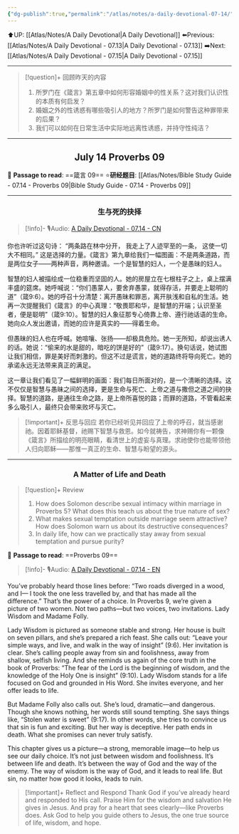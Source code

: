 ```yaml
---
{"dg-publish":true,"permalink":"/atlas/notes/a-daily-devotional-07-14/"}
---
```


 ⬆️UP: [[Atlas/Notes/A Daily Devotional\|A Daily Devotional]]
⬅️Previous: [[Atlas/Notes/A Daily Devotional - 07.13\|A Daily Devotional - 07.13]]
➡️Next: [[Atlas/Notes/A Daily Devotional - 07.15\|A Daily Devotional - 07.15]]

---

> [!question]+ 回顾昨天的内容
> 1. 所罗门在《箴言》第五章中如何形容婚姻中的性关系？这对我们认识性的本质有何启发？
> 2. 婚姻之外的性诱惑有哪些吸引人的地方？所罗门是如何警告这种罪带来的后果？
> 3. 我们可以如何在日常生活中实际地远离性诱惑，并持守性纯洁？



---
## <center>July 14 Proverbs 09</center>

📖 **Passage to read**: ==箴言 09==
⭐**研经题目**: [[Atlas/Notes/Bible Study Guide - 07.14 - Proverbs 09\|Bible Study Guide - 07.14 - Proverbs 09]]

---
### <center>生与死的抉择</center>

> [!info]- 🎙️Audio: [A Daily Devotional - 07.14 - CN]()

你也许听过这句诗：
“两条路在林中分开，
我走上了人迹罕至的一条，
这使一切大不相同。”
这是选择的力量。《箴言》第九章给我们一幅图画：不是两条道路，而是两位女子——两种声音，两种邀请。一个是智慧的妇人，一个是愚昧的妇人。

智慧的妇人被描绘成一位稳重而坚固的人。她的房屋立在七根柱子之上，桌上摆满丰盛的筵席。她呼喊说：“你们愚蒙人，要舍弃愚蒙，就得存活，并要走上聪明的道”（箴9:6）。她的呼召十分清楚：离开愚昧和罪恶，离开肤浅和自私的生活。她再一次提醒我们《箴言》的中心真理：“敬畏耶和华，是智慧的开端；认识至圣者，便是聪明”（箴9:10）。智慧的妇人象征那专心倚靠上帝、遵行祂话语的生命。她向众人发出邀请，而她的应许是真实的——得着生命。

但愚昧的妇人也在呼喊。她喧嚷、张扬——却极具危险。她一无所知，却说出诱人的话。她说：“偷来的水是甜的，暗吃的饼是好的”（箴9:17）。换句话说，她试图让我们相信，罪是美好而刺激的。但这不过是谎言，她的道路终将导向死亡。她的承诺永远无法带来真正的满足。

这一章让我们看见了一幅鲜明的画面：我们每日所面对的，是一个清晰的选择。这不仅仅是智慧与愚昧之间的选择，更是生命与死亡、上帝之道与撒但之道之间的抉择。智慧的道路，是通往生命之路，是上帝所喜悦的路；而罪的道路，不管看起来多么吸引人，最终只会带来败坏与灭亡。

> [!important]+ 反思与回应
若你已经听见并回应了上帝的呼召，就当感谢祂。因着耶稣基督，祂赐下智慧与救恩。如今就祷告，求神赐你有一颗像《箴言》所描绘的明亮眼睛，看清世上的虚妄与真理。求祂使你也能带领他人归向耶稣——那惟一真正的生命、智慧与盼望的源头。


---
### <center>A Matter of Life and Death</center>

> [!question]+ Review
> 1. ⁠How does Solomon describe sexual intimacy within marriage in Proverbs 5? What does this teach us about the true nature of sex?
> 2. ⁠What makes sexual temptation outside marriage seem attractive? How does Solomon warn us about its destructive consequences?
> 3. In daily life, how can we practically stay away from sexual temptation and pursue purity?

📖 **Passage to read**: ==Proverbs 09==

> [!info]- 🎙️Audio: [A Daily Devotional - 07.14 - EN]()  

You’ve probably heard those lines before:
“Two roads diverged in a wood, and I—
I took the one less travelled by,
and that has made all the difference.”
That’s the power of a choice. In Proverbs 9, we’re given a picture of two women. Not two paths—but two voices, two invitations. Lady Wisdom and Madame Folly.

Lady Wisdom is pictured as someone stable and strong. Her house is built on seven pillars, and she’s prepared a rich feast. She calls out: “Leave your simple ways, and live, and walk in the way of insight” (9:6). Her invitation is clear. She’s calling people away from sin and foolishness, away from shallow, selfish living. And she reminds us again of the core truth in the book of Proverbs: “The fear of the Lord is the beginning of wisdom, and the knowledge of the Holy One is insight” (9:10). Lady Wisdom stands for a life focused on God and grounded in His Word. She invites everyone, and her offer leads to life.

But Madame Folly also calls out. She’s loud, dramatic—and dangerous. Though she knows nothing, her words still sound tempting. She says things like, “Stolen water is sweet” (9:17). In other words, she tries to convince us that sin is fun and exciting. But her way is deceptive. Her path ends in death. What she promises can never truly satisfy.

This chapter gives us a picture—a strong, memorable image—to help us see our daily choice. It’s not just between wisdom and foolishness. It’s between life and death. It’s between the way of God and the way of the enemy. The way of wisdom is the way of God, and it leads to real life. But sin, no matter how good it looks, leads to ruin.

> [!important]+ Reflect and Respond
Thank God if you’ve already heard and responded to His call. Praise Him for the wisdom and salvation He gives in Jesus. And pray for a heart that sees clearly—like Proverbs does. Ask God to help you guide others to Jesus, the one true source of life, wisdom, and hope.







